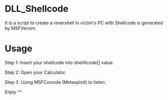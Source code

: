 # DLL_Shellcode
It is a script to create a revershell in victim's PC with Shellcode is generated by MSFVenom.
# Usage
Step 1: Insert your shellcode into shehllcode[] value.

Step 2: Open your Calculator.

Step 3: Using MSFConsole (Metasploit) to listen.

Enjoy ^^
